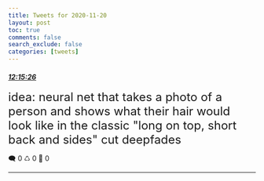```yaml
---
title: Tweets for 2020-11-20
layout: post
toc: true
comments: false
search_exclude: false
categories: [tweets]
---
```



#### <a href = "https://twitter.com/deepfates/status/1329865957972426752">*12:15:26*</a>

<font size="5">idea: neural net that takes a photo of a person and shows what their hair would look like in the classic "long on top, short back and sides" cut  deepfades</font>



🗨️ 0 ♺ 0 🤍  0   

---
    
            

